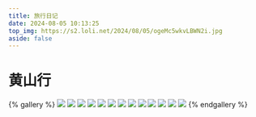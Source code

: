 ```yaml
---
title: 旅行日记
date: 2024-08-05 10:13:25
top_img: https://s2.loli.net/2024/08/05/ogeMc5wkvLBWN2i.jpg
aside: false
---
```


# 黄山行
{% gallery %}
![](https://e166e9a.webp.ee/photo/2024/08/SXARDOqEI1Hr2sw.jpg.jpeg)
![](https://e166e9a.webp.ee/photo/2024/08/Grdz4hVK1qlxI8m.jpg.jpeg)
![](https://e166e9a.webp.ee/photo/2024/08/wHpTctLMI3gFqzK.jpg.jpeg)
![](https://e166e9a.webp.ee/photo/2024/08/HEYtSKnyw1upFMB.jpg.jpeg)
![](https://e166e9a.webp.ee/photo/2024/08/NYa4HugIKTF5Zd9.jpg.jpeg)
![](https://e166e9a.webp.ee/photo/2024/08/StuVd5rgFfWGKnk.jpg.jpeg)
![](https://e166e9a.webp.ee/photo/2024/08/jDTfJK369r7YslN.jpg.jpeg)
![](https://e166e9a.webp.ee/photo/2024/08/RsZJVeIzfOvdbC4.jpg.jpeg)
![](https://e166e9a.webp.ee/photo/2024/08/siJTaFl15qUHpyW.jpg.jpeg)
![](https://e166e9a.webp.ee/photo/2024/08/sJxwGNbBHU1Clqj.jpg.jpeg)
![](https://e166e9a.webp.ee/photo/2024/08/ogeMc5wkvLBWN2i.jpg.jpeg)
![](https://e166e9a.webp.ee/photo/2024/08/71DoFKlGnRCfIHA.jpg.jpeg)
![](https://e166e9a.webp.ee/photo/2024/08/UwAyVsYnGe5bv2M.jpg.jpeg)
{% endgallery %}